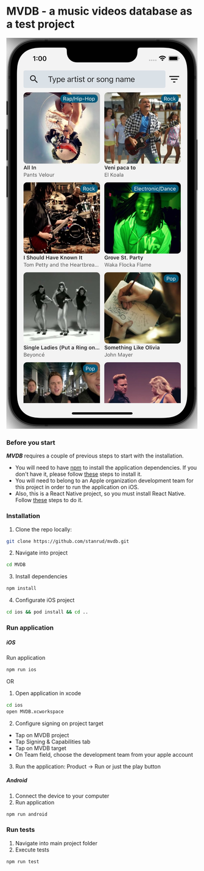 # MVDB - a music videos database as a test project


![image description](https://github.com/stanrud/mvdb/blob/main/images/1.jpg)

### Before you start

***MVDB*** requires a couple of previous steps to start with the installation. 

- You will need to have [npm](https://www.npmjs.com/) to install the application dependencies. If you don't have it, please follow [these](https://www.npmjs.com/get-npm) steps to install it.
- You will need to belong to an Apple organization development team for this project in order to run the application on iOS. 
- Also, this is a React Native project, so you must install React Native. Follow [these](https://reactnative.dev/docs/environment-setup) steps to do it.

### Installation

1. Clone the repo locally:

```sh
git clone https://github.com/stanrud/mvdb.git
```

2. Navigate into project
```sh
cd MVDB
```

3. Install dependencies
```sh
npm install
```

4. Configurate iOS project
```sh
cd ios && pod install && cd ..
```

### Run application

##### iOS #####
Run application
```sh
npm run ios
```
OR
1. Open application in xcode
```sh
cd ios
open MVDB.xcworkspace
```

2. Configure signing on project target
- Tap on MVDB project
- Tap Signing & Capabilities tab
- Tap on MVDB target
- On Team field, choose the development team from your apple account

3. Run the application: Product -> Run or just the play button

##### Android #####

1. Connect the device to your computer
2. Run application
```sh
npm run android
```

### Run tests
1. Navigate into main project folder
2. Execute tests
```sh
npm run test
```